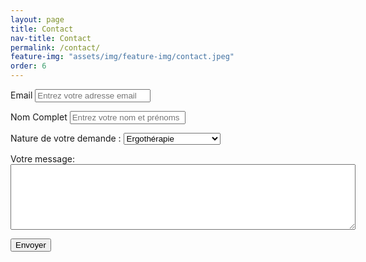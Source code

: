 ```yaml
---
layout: page
title: Contact
nav-title: Contact
permalink: /contact/
feature-img: "assets/img/feature-img/contact.jpeg"
order: 6
---
```


<form accept-charset="UTF-8" action="https://getform.io/{FORM_ENDPOINT}" method="POST" enctype="multipart/form-data" target="_blank">
          <p>
          <div class="form-group">
            <label for="exampleInputEmail1" required="required">Email</label>
            <input type="email" name="email" class="form-control" id="exampleInputEmail1" aria-describedby="emailHelp" placeholder="Entrez votre adresse email">
          </div> 
          </p>
          <p>
          <div class="form-group">
            <label for="exampleInputName">Nom Complet</label>
            <input type="text" name="name" class="form-control" id="exampleInputName" placeholder="Entrez votre nom et prénoms" required="required">
          </div>
      </p><p>
          <div class="form-group">
            <label for="exampleFormControlSelect1">Nature de votre demande :</label>
            <select class="form-control" id="exampleFormControlSelect1" name="platform" required="required">
              <option>Ergothérapie</option>
              <option>Architecture d'intérieur</option>
              <option>Nordic Walking</option>
            </select>
          </div>
      </p>
          <p>
          <div class="form-group mt-3">
            <label class="mr-2">Votre message:</label>
            <textarea name="message" required="required" style="margin: 0px; height: 105px; width: 552px;"></textarea>
          </div>
          </p>
          <button type="submit" class="btn btn-primary">Envoyer</button>
         
</form>